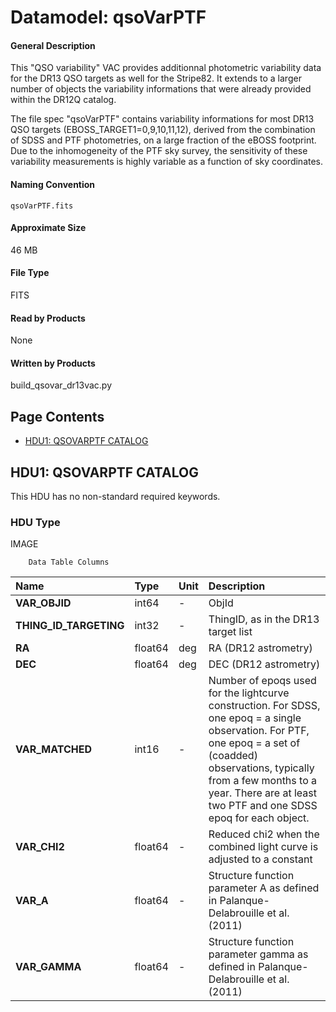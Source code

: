 
# Datamodel: qsoVarPTF



#### General Description
This "QSO variability" VAC provides additionnal photometric variability data for the DR13 QSO targets as well for the Stripe82. It extends to a larger number of objects the variability informations that were already provided within the DR12Q catalog.

The file spec "qsoVarPTF" contains variability informations for most DR13 QSO targets (EBOSS_TARGET1=0,9,10,11,12), derived from the combination of SDSS and PTF photometries, on a large fraction of the eBOSS footprint. Due to the inhomogeneity of the PTF sky survey, the sensitivity of these variability measurements is highly variable as a function of sky coordinates.


#### Naming Convention
<code>qsoVarPTF.fits</code>


#### Approximate Size
46 MB


#### File Type
FITS


#### Read by Products
None


#### Written by Products
build_qsovar_dr13vac.py


## Page Contents
* [HDU1: QSOVARPTF CATALOG](#hdu1-qsovarptf-catalog)

## HDU1: QSOVARPTF CATALOG
This HDU has no non-standard required keywords.

### HDU Type
IMAGE




		Data Table Columns


| **Name** | **Type** | **Unit** | **Description** |
| :--- | :----- | :---- | :------- |
| **VAR_OBJID** | int64 | - | ObjId |
| **THING_ID_TARGETING** | int32 | - | ThingID, as in the DR13 target list |
| **RA** | float64 | deg | RA (DR12 astrometry) |
| **DEC** | float64 | deg | DEC (DR12 astrometry) |
| **VAR_MATCHED** | int16 | - | Number of epoqs used for the lightcurve construction. For SDSS, one epoq = a single observation. For PTF, one epoq = a set of (coadded) observations, typically from a few months to a year. There are at least two PTF and one SDSS epoq for each object. |
| **VAR_CHI2** | float64 | - | Reduced chi2 when the combined light curve is adjusted to a constant |
| **VAR_A** | float64 | - | Structure function parameter A as defined in Palanque-Delabrouille et al. (2011) |
| **VAR_GAMMA** | float64 | - | Structure function parameter gamma as defined in Palanque-Delabrouille et al. (2011) |




